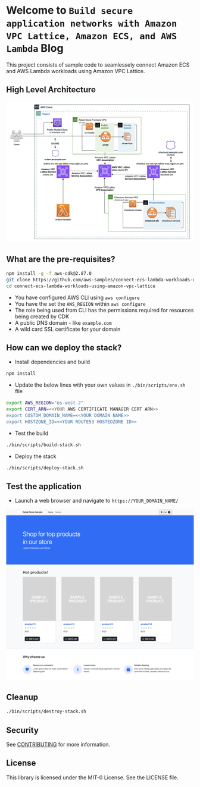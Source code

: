 # Welcome to `Build secure application networks with Amazon VPC Lattice, Amazon ECS, and AWS Lambda` Blog

This project consists of sample code to seamlessely connect Amazon ECS and AWS Lambda workloads using Amazon VPC Lattice.

## High Level Architecture

![arch](images/arch.png)

## What are the pre-requisites?

```sh
npm install -g -f aws-cdk@2.87.0
git clone https://github.com/aws-samples/connect-ecs-lambda-workloads-using-amazon-vpc-lattice
cd connect-ecs-lambda-workloads-using-amazon-vpc-lattice
```

* You have configured AWS CLI using `aws configure`
* You have the set the `AWS_REGION` within `aws configure`
* The role being used from CLI has the permissions required for resources being created by CDK
* A public DNS domain - like `example.com`
* A wild card SSL certificate for your domain

## How can we deploy the stack?

* Install dependencies and build

```sh
npm install
```

* Update the below lines with your own values in `./bin/scripts/env.sh` file

```sh
export AWS_REGION="us-west-2"
export CERT_ARN=<<YOUR AWS CERTIFICATE MANAGER CERT ARN>>
export CUSTOM_DOMAIN_NAME=<<YOUR DOMAIN NAME>>
export HOSTZONE_ID=<<YOUR ROUTE53 HOSTEDZONE ID>>
```

* Test the build

```sh
./bin/scripts/build-stack.sh
```

* Deploy the stack

```sh
./bin/scripts/deploy-stack.sh
```

## Test the application

* Launch a web browser and navigate to `https://YOUR_DOMAIN_NAME/`

![Demo App](images/demo-app.png)

## Cleanup

```sh
./bin/scripts/destroy-stack.sh
```

## Security

See [CONTRIBUTING](CONTRIBUTING.md#security-issue-notifications) for more information.

## License

This library is licensed under the MIT-0 License. See the LICENSE file.

